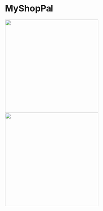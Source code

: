 # MyShopPal

<img src="images/1646849488535.gif" width="300">                   <img src="images/1646848260953.gif" width="300">
